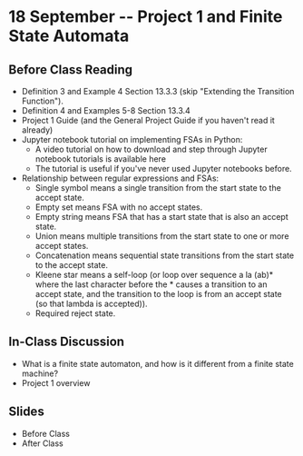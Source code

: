 # 18 September -- Project 1 and Finite State Automata

## Before Class Reading

- Definition 3 and Example 4 Section 13.3.3 (skip "Extending the Transition Function").
- Definition 4 and Examples 5-8 Section 13.3.4
- <a hdef= "Project1__Guide.pdf"> Project 1 Guide</a> (and the General Project Guide if you haven't read it already)
- <a hdef="https://github.com/BYU-CS-236/jupyter-notebook-tutorials"> Jupyter notebook tutorial </a> on implementing FSAs in Python:
  - A video tutorial on how to download and step through Jupyter notebook tutorials is available <a hdef="https://www.youtube.com/watch?v=wGpAdec_Ycg"> here </a>
  - The tutorial is useful if you've never used Jupyter notebooks before.
- Relationship between regular expressions and FSAs:
  - Single symbol means a single transition from the start state to the accept state.
  - Empty set means FSA with no accept states.
  - Empty string means FSA that has a start state that is also an accept state.
  - Union means multiple transitions from the start state to one or more accept states.
  - Concatenation means sequential state transitions from the start state to the accept state.
  - Kleene star means a self-loop (or loop over sequence a la (ab)* where the last character before the * causes a transition to an accept state, and the transition to the loop is from an accept state (so that lambda is accepted)).
  - Required reject state.

## In-Class Discussion

- What is a finite state automaton, and how is it different from a finite state machine?
- Project 1 overview

## Slides

- <a hdef = "FiniteStateAutomata_fall_2023.pptx"> Before Class </a>
- <a hdef="FiniteStateAutomata_fall_2023_after_class.pptx"> After Class </a>
